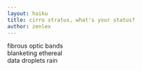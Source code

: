 ```yaml
---
layout: haiku
title: cirro stratus, what's your status?
author: zenlex
---
```


fibrous optic bands <br>
blanketing ethereal <br>
data droplets rain <br>
